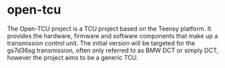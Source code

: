 # open-tcu

The Open-TCU project is a TCU project based on the Teensy platform. It provides the hardware, firmware and software components that make up a transmission control unit. The initial version will be targeted for the gs7d36sg transmission, often only referred to as BMW DCT or simply DCT, however the project aims to be a generic TCU.
